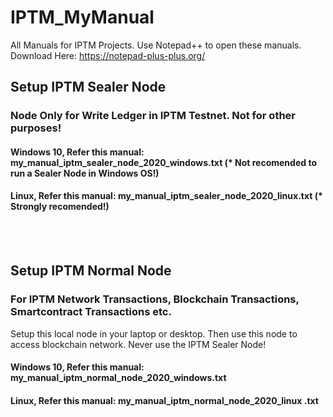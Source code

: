 # IPTM_MyManual
All Manuals for IPTM Projects. Use Notepad++ to open these manuals. Download Here: https://notepad-plus-plus.org/

## Setup IPTM Sealer Node
### Node Only for Write Ledger in IPTM Testnet. Not for other purposes!
#### Windows 10, Refer this manual: my_manual_iptm_sealer_node_2020_windows.txt (* Not recomended to run a Sealer Node in Windows OS!) <br>
#### Linux, Refer this manual: my_manual_iptm_sealer_node_2020_linux.txt (* Strongly recomended!)
<br> <br>

## Setup IPTM Normal Node
### For IPTM Network Transactions, Blockchain Transactions, Smartcontract Transactions etc.
Setup this local node in your laptop or desktop. Then use this node to access blockchain network. Never use the IPTM Sealer Node! <br>
#### Windows 10, Refer this manual: my_manual_iptm_normal_node_2020_windows.txt <br>
#### Linux, Refer this manual: my_manual_iptm_normal_node_2020_linux .txt
